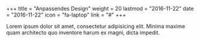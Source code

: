 +++
title = "Anpassendes Design"
weight = 20
lastmod = "2016-11-22"
date = "2016-11-22"
icon = "fa-laptop"
link = "#"
+++

Lorem ipsum dolor sit amet, consectetur adipisicing elit. Minima maxime quam architecto quo inventore harum ex magni, dicta impedit.
